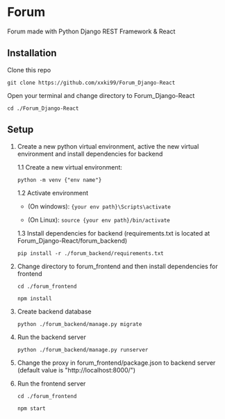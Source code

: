 # Forum
 Forum made with Python Django REST Framework & React
 
## Installation
Clone this repo

`git clone https://github.com/xxki99/Forum_Django-React`

Open your terminal and change directory to Forum_Django-React

`cd ./Forum_Django-React`

## Setup

 1. Create a new python virtual environment, active the new virtual environment and install dependencies for backend
 
    1.1 Create a new virtual environment: 
    
    `python -m venv {"env name"}`
    
    1.2 Activate environment
    
     - (On windows): `{your env path}\Scripts\activate`
     
     - (On Linux): `source {your env path}/bin/activate`
    
    
    
    1.3 Install dependencies for backend (requirements.txt is located at Forum_Django-React/forum_backend)
    
    `pip install -r ./forum_backend/requirements.txt`
    
 2. Change directory to forum_frontend and then install dependencies for frontend
 
    `cd ./forum_frontend`
    
    `npm install`

 3. Create backend database

    `python ./forum_backend/manage.py migrate`

    
 4. Run the backend server
 
    `python ./forum_backend/manage.py runserver`
    
 5. Change the proxy in forum_frontend/package.json to backend server (default value is "http://localhost:8000/")
    
 6. Run the frontend server
 
    `cd ./forum_frontend`
    
    `npm start`
 
